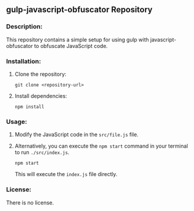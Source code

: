 ## **gulp-javascript-obfuscator Repository**

### Description:

This repository contains a simple setup for using gulp with javascript-obfuscator to obfuscate JavaScript code.

### Installation:

1.  Clone the repository:
    
    `git clone <repository-url>` 
    
2.  Install dependencies:
    
    `npm install` 
    

### Usage:

1.  Modify the JavaScript code in the `src/file.js` file.
2.  Alternatively, you can execute the `npm start` command in your terminal to run `./src/index.js`.
    
    `npm start` 
    
    This will execute the `index.js` file directly.
     

### License:

There is no license.
